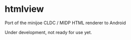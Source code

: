 htmlview
========

Port of the minijoe CLDC / MIDP HTML renderer to Android

Under development, not ready for use yet.